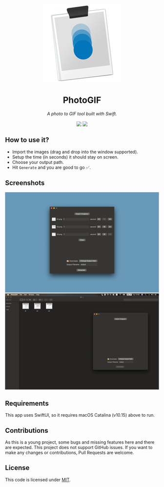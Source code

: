 <div align="center" style="text-align: center; margin: auto;">
    <img src="https://github.com/loyihsu/photogif-mac/blob/master/demo/icon.png?raw=true">
    <h1>PhotoGIF</h1>
    <i>A photo to GIF tool built with Swift.</i>
    <br>
    <br>
    <img src="https://img.shields.io/static/v1?label=Swift&message=5&color=orange"> <img src="https://img.shields.io/static/v1?label=Version&message=1.0&color=purple">
</div>

## How to use it?

* Import the images (drag and drop into the window supported).
* Setup the time (in seconds) it should stay on screen.
* Choose your output path.
* Hit `Generate` and you are good to go ✅.

## Screenshots

![Screenshot](https://github.com/loyihsu/photogif-mac/blob/master/demo/screenshot.png?raw=true)
![GIF](https://github.com/loyihsu/photogif-mac/blob/master/demo/demo.gif?raw=true)

## Requirements

This app uses SwiftUI, so it requires macOS Catalina (v10.15) above to run.

## Contributions

As this is a young project, some bugs and missing features here and there are expected.  This project does not support GitHub issues. If you want to make any changes or contributions, Pull Requests are welcome.

## License

This code is licensed under [MIT](https://github.com/loyihsu/photogif-mac/blob/master/LICENSE).

